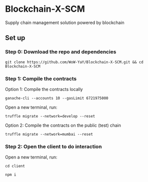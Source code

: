# Blockchain-X-SCM
Supply chain management solution powered by blockchain

## Set up

### Step 0: Download the repo and dependencies

```
git clone https://github.com/WoW-YaY/Blockchain-X-SCM.git && cd Blockchain-X-SCM
```

### Step 1: Compile the contracts

Option 1: Compile the contracts locally
```
ganache-cli --accounts 10 --gasLimit 6721975000
```

Open a new terminal, run:
```
truffle migrate --network=develop --reset
```

Option 2: Compile the contracts on the public (test) chain
```
truffle migrate --network=mumbai --reset
```

### Step 2: Open the client to do interaction

Open a new terminal, run:

```
cd client
```

```
npm i
```
